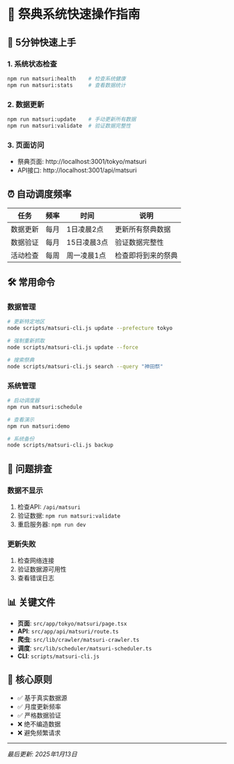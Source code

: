 # 🎌 祭典系统快速操作指南

## 🚀 5分钟快速上手

### 1. 系统状态检查
```bash
npm run matsuri:health    # 检查系统健康
npm run matsuri:stats     # 查看数据统计
```

### 2. 数据更新
```bash
npm run matsuri:update    # 手动更新所有数据
npm run matsuri:validate  # 验证数据完整性
```

### 3. 页面访问
- 祭典页面: http://localhost:3001/tokyo/matsuri
- API接口: http://localhost:3001/api/matsuri

## ⏰ 自动调度频率

| 任务 | 频率 | 时间 | 说明 |
|------|------|------|------|
| 数据更新 | 每月 | 1日凌晨2点 | 更新所有祭典数据 |
| 数据验证 | 每月 | 15日凌晨3点 | 验证数据完整性 |
| 活动检查 | 每周 | 周一凌晨1点 | 检查即将到来的祭典 |

## 🛠️ 常用命令

### 数据管理
```bash
# 更新特定地区
node scripts/matsuri-cli.js update --prefecture tokyo

# 强制重新抓取
node scripts/matsuri-cli.js update --force

# 搜索祭典
node scripts/matsuri-cli.js search --query "神田祭"
```

### 系统管理
```bash
# 启动调度器
npm run matsuri:schedule

# 查看演示
npm run matsuri:demo

# 系统备份
node scripts/matsuri-cli.js backup
```

## 🚨 问题排查

### 数据不显示
1. 检查API: `/api/matsuri`
2. 验证数据: `npm run matsuri:validate`
3. 重启服务器: `npm run dev`

### 更新失败
1. 检查网络连接
2. 验证数据源可用性
3. 查看错误日志

## 📊 关键文件

- **页面**: `src/app/tokyo/matsuri/page.tsx`
- **API**: `src/app/api/matsuri/route.ts`
- **爬虫**: `src/lib/crawler/matsuri-crawler.ts`
- **调度**: `src/lib/scheduler/matsuri-scheduler.ts`
- **CLI**: `scripts/matsuri-cli.js`

## 🎯 核心原则

- ✅ 基于真实数据源
- ✅ 月度更新频率
- ✅ 严格数据验证
- ❌ 绝不编造数据
- ❌ 避免频繁请求

---
*最后更新: 2025年1月13日* 